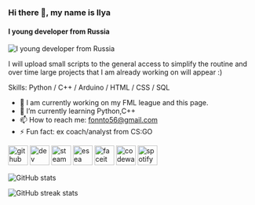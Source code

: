### Hi there 👋, my name is Ilya
#### I young developer from Russia
![I young developer from Russia](https://i.imgur.com/qlYVcGI.jpg)

I will upload small scripts to the general access to simplify the routine and over time large projects that I am already working on will appear :)

Skills: Python / C++ / Arduino / HTML / CSS / SQL

- 🔭 I am currently working on my FML league and this page. 
- 🌱 I’m currently learning Python,C++ 
- 📫 How to reach me: fonnto56@gmail.com 
- ⚡ Fun fact: ex coach/analyst from CS:GO 


[<img src='https://cdn.jsdelivr.net/npm/simple-icons@3.0.1/icons/github.svg' alt='github' height='40'>](https://github.com/fonnto)  [<img src='https://cdn.jsdelivr.net/npm/simple-icons@3.0.1/icons/dev-dot-to.svg' alt='dev' height='40'>](https://dev.to/fonnto)  [<img src='https://cdn.jsdelivr.net/npm/simple-icons@3.0.1/icons/steam.svg' alt='steam' height='40'>](https://steamcommunity.com/id/fonnto/)  [<img src='https://cdn.jsdelivr.net/npm/simple-icons@3.0.1/icons/esea.svg' alt='esea' height='40'>](https://play.esea.net/users/2709410)  [<img src='https://cdn.jsdelivr.net/npm/simple-icons@3.0.1/icons/faceit.svg' alt='faceit' height='40'>](https://www.faceit.com/ru/players/fonnto)  [<img src='https://cdn.jsdelivr.net/npm/simple-icons@3.0.1/icons/codewars.svg' alt='codewars' height='40'>](https://www.codewars.com/users/fonnto)  [<img src='https://cdn.jsdelivr.net/npm/simple-icons@3.0.1/icons/spotify.svg' alt='spotify' height='40'>](https://open.spotify.com/user/inth8c4npncy19b7b5e7op13i?si=7BrJwRJJRKmoW_3p23a_WA)  

![GitHub stats](https://github-readme-stats.vercel.app/api?username=fonnto&show_icons=true)  

![GitHub streak stats](https://streak-stats.demolab.com/?user=fonnto)  

